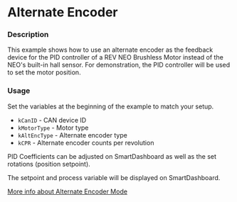 # Alternate Encoder

### Description
This example shows how to use an alternate encoder as the feedback device for the PID controller of a REV NEO Brushless Motor instead of the NEO's built-in hall sensor. For demonstration, the PID controller will be used to set the motor position.

### Usage
Set the variables at the beginning of the example to match your setup.
- `kCanID` - CAN device ID
- `kMotorType` - Motor type
- `kAltEncType` - Alternate encoder type
- `kCPR` - Alternate encoder counts per revolution

PID Coefficients can be adjusted on SmartDashboard as well as the set rotations (position setpoint). 

The setpoint and process variable will be displayed on SmartDashboard.

[More info about Alternate Encoder Mode](https://docs.revrobotics.com/brushless/spark-max/encoders/alternate-encoder)
